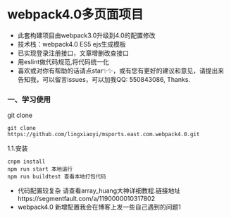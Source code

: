 
# webpack4.0多页面项目

- 此套构建项目由webpack3.0升级到4.0的配置修改
- 技术栈：webpack4.0 ES5 ejs生成模板
- 已实现登录注册接口，文章增删改查接口
- 用eslint做代码规范,将代码统一化
- 喜欢或对你有帮助的话请点star✨✨，或有您有更好的建议和意见，请提出来告知我，可以留言issues，可以加我QQ: 550843086, Thanks.

### 一、学习使用


git clone

```
git clone https://github.com/lingxiaoyi/msports.east.com.webpack4.0.git
```

1.1.安装

```
cnpm install
npm run start 本地运行
npm run buildtest 查看本地打包代码
```
- 代码配置较复杂 请查看array_huang大神详细教程.链接地址https://segmentfault.com/a/1190000010317802
- webpack4.0 新增配置我会在博客上发一些自己遇到的问题1
